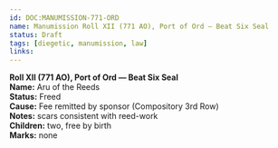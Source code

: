 ```yaml
---
id: DOC:MANUMISSION-771-ORD
name: Manumission Roll XII (771 AO), Port of Ord — Beat Six Seal
status: Draft
tags: [diegetic, manumission, law]
links:
---
```


**Roll XII (771 AO), Port of Ord — Beat Six Seal**  
**Name:** Aru of the Reeds  
**Status:** Freed  
**Cause:** Fee remitted by sponsor (Compository 3rd Row)  
**Notes:** scars consistent with reed-work  
**Children:** two, free by birth  
**Marks:** none
